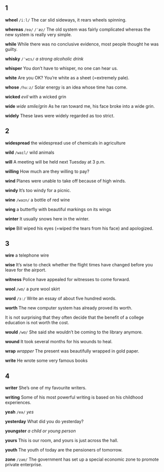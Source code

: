 ## 1
**wheel**
`/iːl/`
The car slid sideways, it rears wheels spinning.

**whereas** 
`/eə/` `/ˈæz/`
The old system was fairly complicated whereas the new system is really very simple.

**while** 
While there was no conclusive evidence, most people thought he was guilty.

**whisky** 
`/ˈwɪs/`
*a strong alcoholic drink*

**whisper** 
You don’t have to whisper, no one can hear us.

**white** 
Are you OK? You’re white as a sheet (=extremely pale).

**whose** 
`/huːz/`
Solar energy is an idea whose time has come.

**wicked** 
*evil*
with a wicked grin
  
**wide** 
*wide smile/grin*
As he ran toward me, his face broke into a wide grin.

**widely** 
These laws were widely regarded as too strict.

## 2
**widespread** 
the widespread use of chemicals in agriculture

**wild** 
`/waɪl/`
wild animals

**will** 
A meeting will be held next Tuesday at 3 p.m.

**willing** 
How much are they willing to pay?

**wind** 
Planes were unable to take off because of high winds.

**windy** 
It’s too windy for a picnic.

**wine** 
`/waɪn/`
a bottle of red wine

**wing** 
a butterfly with beautiful markings on its wings

**winter** 
It usually snows here in the winter.

**wipe** 
Bill wiped his eyes (=wiped the tears from his face) and apologized.

## 3
**wire** 
a telephone wire

**wise** 
It’s wise to check whether the flight times have changed before you leave for the airport.

**witness** 
Police have appealed for witnesses to come forward.

**wool** 
`/wʊ/`
a pure wool skirt

**word** 
`/ɜː/`
Write an essay of about five hundred words.

**worth** 
The new computer system has already proved its worth.

It is not surprising that they often decide that the benefit of a college education is not worth the cost.

**would** 
`/wʊ/`
She said she wouldn’t be coming to the library anymore.

**wound** 
It took several months for his wounds to heal.

**wrap** 
*wrapper*
The present was beautifully wrapped in gold paper.

**write** 
He wrote some very famous books

## 4
**writer** 
She’s one of my favourite writers.

**writing** 
Some of his most powerful writing is based on his childhood experiences.

**yeah** 
`/eə/`
*yes*

**yesterday** 
What did you do yesterday?

**youngster** 
*a child or young person*

**yours** 
This is our room, and yours is just across the hall.

**youth** 
The youth of today are the pensioners of tomorrow.

**zone**
`/zəʊ/`
The government has set up a special economic zone to promote private enterprise.